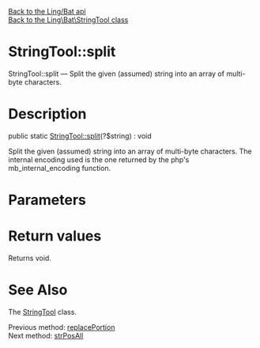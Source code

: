 [Back to the Ling/Bat api](https://github.com/lingtalfi/Bat/blob/master/doc/api/Ling/Bat.md)<br>
[Back to the Ling\Bat\StringTool class](https://github.com/lingtalfi/Bat/blob/master/doc/api/Ling/Bat/StringTool.md)


StringTool::split
================



StringTool::split — Split the given (assumed) string into an array of multi-byte characters.




Description
================


public static [StringTool::split](https://github.com/lingtalfi/Bat/blob/master/doc/api/Ling/Bat/StringTool/split.md)(?$string) : void




Split the given (assumed) string into an array of multi-byte characters.
The internal encoding used is the one returned by the php's mb_internal_encoding function.




Parameters
================



Return values
================

Returns void.








See Also
================

The [StringTool](https://github.com/lingtalfi/Bat/blob/master/doc/api/Ling/Bat/StringTool.md) class.

Previous method: [replacePortion](https://github.com/lingtalfi/Bat/blob/master/doc/api/Ling/Bat/StringTool/replacePortion.md)<br>Next method: [strPosAll](https://github.com/lingtalfi/Bat/blob/master/doc/api/Ling/Bat/StringTool/strPosAll.md)<br>

